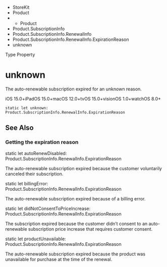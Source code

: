

- StoreKit
- Product
- 
  - Product
- Product.SubscriptionInfo
- Product.SubscriptionInfo.RenewalInfo
- Product.SubscriptionInfo.RenewalInfo.ExpirationReason
-  unknown 

Type Property

# unknown

The auto-renewable subscription expired for an unknown reason.

iOS 15.0+iPadOS 15.0+macOS 12.0+tvOS 15.0+visionOS 1.0+watchOS 8.0+

``` source
static let unknown: Product.SubscriptionInfo.RenewalInfo.ExpirationReason
```

## See Also

### Getting the expiration reason

static let autoRenewDisabled: Product.SubscriptionInfo.RenewalInfo.ExpirationReason

The auto-renewable subscription expired because the customer voluntarily canceled their subscription.

static let billingError: Product.SubscriptionInfo.RenewalInfo.ExpirationReason

The auto-renewable subscription expired because of a billing error.

static let didNotConsentToPriceIncrease: Product.SubscriptionInfo.RenewalInfo.ExpirationReason

The subscription expired because the customer didn’t consent to an auto-renewable subscription price increase that requires customer consent.

static let productUnavailable: Product.SubscriptionInfo.RenewalInfo.ExpirationReason

The auto-renewable subscription expired because the product was unavailable for purchase at the time of the renewal.

